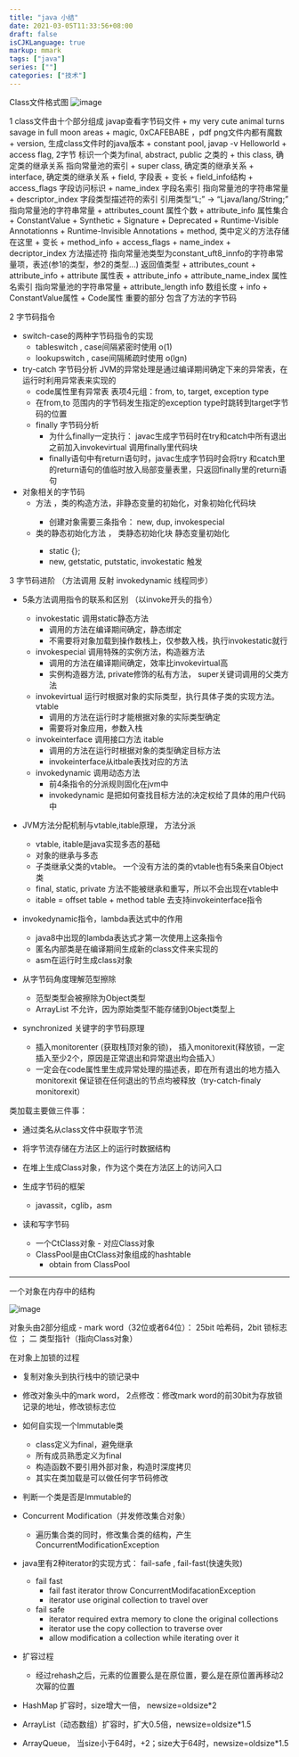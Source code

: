 ```yaml
---
title: "java 小结"
date: 2021-03-05T11:33:56+08:00
draft: false
isCJKLanguage: true
markup: mmark
tags: ["java"]
series: [""]
categories: ["技术"]
---
```


Class文件格式图
![image](/os/java-class-file-internal-structure.png)

1  class文件由十个部分组成 javap查看字节码文件
    + my very cute animal turns savage in full moon areas
    +  magic,  0xCAFEBABE ，pdf png文件内都有魔数
    +  version, 生成class文件时的java版本
    +  constant pool,  javap -v Helloworld
    +  access flag, 2字节 标识一个类为final, abstract, public 之类的
    +  this class,  确定类的继承关系 指向常量池的索引
    +  super class, 确定类的继承关系
    +  interface,   确定类的继承关系
    +  field, 字段表
       +  变长
       +  field_info结构 
          +  access_flags 字段访问标识
          +  name_index 字段名索引 指向常量池的字符串常量
          +  descriptor_index  字段类型描述符的索引  引用类型“L;” -> “Ljava/lang/String;” 指向常量池的字符串常量
          +  attributes_count 属性个数
          +  attribute_info  属性集合
             +  ConstantValue
             +  Synthetic
             +  Signature
             +  Deprecated
             +  Runtime-Visible Annotationns
             +  Runtime-Invisible Annotations
    +  method, 类中定义的方法存储在这里
       +  变长
       +  method_info
          +  access_flags
          +  name_index
          +  decriptor_index 方法描述符 指向常量池类型为constant_uft8_innfo的字符串常量项，表述(参1的类型，参2的类型...) 返回值类型
          +  attributes_count
          +  attribute_info
    +  attribute 属性表
       +  attribute_info 
          +  attribute_name_index 属性名索引 指向常量池的字符串常量
          +  attribute_length info 数组长度
          +  info
             +  ConstantValue属性
             +  Code属性 重要的部分 包含了方法的字节码

2 字节码指令
+ switch-case的两种字节码指令的实现
   + tableswitch , case间隔紧密时使用 o(1)
   + lookupswitch , case间隔稀疏时使用  o(lgn)
+ try-catch 字节码分析 JVM的异常处理是通过编译期间确定下来的异常表，在运行时利用异常表来实现的
   + code属性里有异常表 表项4元组：from, to, target, exception type
   + 在from,to 范围内的字节码发生指定的exception type时跳转到target字节码的位置
   + finally 字节码分析
      + 为什么finally一定执行： javac生成字节码时在try和catch中所有退出之前加入invokevirtual 调用finally里代码块
      + finally语句中有return语句时，javac生成字节码时会将try 和catch里的return语句的值临时放入局部变量表里，只返回finally里的return语句
+ 对象相关的字节码
   + <init> 方法 ，类的构造方法，非静态变量的初始化，对象初始化代码块 
      + 创建对象需要三条指令： new, dup, invokespecial 
   + <clinit> 类的静态初始化方法 ， 类静态初始化块 静态变量初始化
      + static {};
      + new, getstatic, putstatic, invokestatic 触发

3 字节码进阶 （方法调用 反射 invokedynamic 线程同步）

+ 5条方法调用指令的联系和区别 （以invoke开头的指令）
   + invokestatic 调用static静态方法
      + 调用的方法在编译期间确定，静态绑定
      + 不需要将对象加载到操作数栈上，仅参数入栈，执行invokestatic就行
   + invokespecial  调用特殊的实例方法，构造器方法
      + 调用的方法在编译期间确定，效率比invokevirtual高
      + 实例构造器方法<init>, private修饰的私有方法， super关键词调用的父类方法
   + invokevirtual 运行时根据对象的实际类型，执行具体子类的实现方法。 vtable
      + 调用的方法在运行时才能根据对象的实际类型确定
      + 需要将对象应用，参数入栈
   + invokeinterface 调用接口方法  itable
      + 调用的方法在运行时根据对象的类型确定目标方法
      + invokeinterface从itbale表找对应的方法
   + invokedynamic 调用动态方法
      + 前4条指令的分派规则固化在jvm中
      + invokedynamic 是把如何查找目标方法的决定权给了具体的用户代码中

+ JVM方法分配机制与vtable,itable原理， 方法分派
   + vtable, itable是java实现多态的基础
   + 对象的继承与多态
   + 子类继承父类的vtable。 一个没有方法的类的vtable也有5条来自Object类
   + final, static, private 方法不能被继承和重写，所以不会出现在vtable中
   + itable = offset table + method table 去支持invokeinterface指令 
+ invokedynamic指令，lambda表达式中的作用
   + java8中出现的lambda表达式才第一次使用上这条指令
   + 匿名内部类是在编译期间生成新的class文件来实现的
   + asm在运行时生成class对象
+ 从字节码角度理解范型擦除
   + 范型类型会被擦除为Object类型
   + ArrayList<int> 不允许，因为原始类型不能存储到Object类型上
+ synchronized 关键字的字节码原理
   + 插入monitorenter (获取栈顶对象的锁)， 插入monitorexit(释放锁，一定插入至少2个，原因是正常退出和异常退出均会插入）
   + 一定会在code属性里生成异常处理的描述表，即在所有退出的地方插入monitorexit 保证锁在任何退出的节点均被释放（try-catch-finaly monitorexit）


类加载主要做三件事：
+ 通过类名从class文件中获取字节流
+ 将字节流存储在方法区上的运行时数据结构
+ 在堆上生成Class对象，作为这个类在方法区上的访问入口


+ 生成字节码的框架
  + javassit，cglib，asm
+ 读和写字节码
  + 一个CtClass对象 - 对应Class对象
  + ClassPool是由CtClass对象组成的hashtable
    + obtain from ClassPool
---

一个对象在内存中的结构

![image](/os/object-memory-structure.png)

对象头由2部分组成 - mark word（32位或者64位）： 25bit 哈希码，2bit 锁标志位 ； 二  类型指针（指向Class对象）

在对象上加锁的过程
+ 复制对象头到执行栈中的锁记录中
+ 修改对象头中的mark word， 2点修改：修改mark word的前30bit为存放锁记录的地址，修改锁标志位


+ 如何自实现一个Immutable类
  + class定义为final，避免继承
  + 所有成员熟悉定义为final
  + 构造函数不要引用外部对象，构造时深度拷贝
  + 其实在类加载是可以做任何字节码修改
+ 判断一个类是否是Immutable的

+ Concurrent Modification（并发修改集合对象）
  + 遍历集合类的同时，修改集合类的结构，产生ConcurrentModificationException
+ java里有2种iterator的实现方式： fail-safe , fail-fast(快速失败)
  + fail fast
    + fail fast iterator throw ConcurrentModifacationException
    + iterator use original collection to travel over
  + fail safe
    + iterator required extra memory to clone the original collections
    + iterator use the copy collection to traverse over
    + allow modification a collection while iterating over it

+ 扩容过程
  + 经过rehash之后，元素的位置要么是在原位置，要么是在原位置再移动2次幂的位置
+ HashMap 扩容时，size增大一倍， newsize=oldsize*2
+ ArrayList（动态数组）扩容时，扩大0.5倍，newsize=oldsize*1.5
+ ArrayQueue， 当size小于64时，+2；size大于64时，newsize=oldsize*1.5

